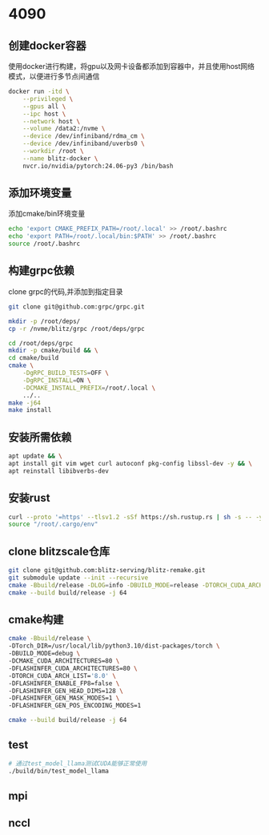 # 4090

## 创建docker容器
使用docker进行构建，将gpu以及网卡设备都添加到容器中，并且使用host网络模式，以便进行多节点间通信
```bash
docker run -itd \
    --privileged \
    --gpus all \
    --ipc host \
    --network host \
    --volume /data2:/nvme \
    --device /dev/infiniband/rdma_cm \
    --device /dev/infiniband/uverbs0 \
    --workdir /root \
    --name blitz-docker \
    nvcr.io/nvidia/pytorch:24.06-py3 /bin/bash
```

## 添加环境变量
添加cmake/bin环境变量
```bash
echo 'export CMAKE_PREFIX_PATH=/root/.local' >> /root/.bashrc
echo 'export PATH=/root/.local/bin:$PATH' >> /root/.bashrc
source /root/.bashrc
```
## 构建grpc依赖
clone grpc的代码,并添加到指定目录
```bash
git clone git@github.com:grpc/grpc.git

mkdir -p /root/deps/
cp -r /nvme/blitz/grpc /root/deps/grpc

cd /root/deps/grpc
mkdir -p cmake/build && \
cd cmake/build
cmake \
    -DgRPC_BUILD_TESTS=OFF \
    -DgRPC_INSTALL=ON \
    -DCMAKE_INSTALL_PREFIX=/root/.local \
    ../..
make -j64
make install
```
## 安装所需依赖
``` bash
apt update && \
apt install git vim wget curl autoconf pkg-config libssl-dev -y && \
apt reinstall libibverbs-dev
```

## 安装rust
```bash
curl --proto '=https' --tlsv1.2 -sSf https://sh.rustup.rs | sh -s -- -y
source "/root/.cargo/env"
```

## clone blitzscale仓库
```bash
git clone git@github.com:blitz-serving/blitz-remake.git
git submodule update --init --recursive
cmake -Bbuild/release -DLOG=info -DBUILD_MODE=release -DTORCH_CUDA_ARCH_LIST=8.0 看下面的
cmake --build build/release -j 64
```

## cmake构建

```bash
cmake -Bbuild/release \
-DTorch_DIR=/usr/local/lib/python3.10/dist-packages/torch \
-DBUILD_MODE=debug \
-DCMAKE_CUDA_ARCHITECTURES=80 \
-DFLASHINFER_CUDA_ARCHITECTURES=80 \
-DTORCH_CUDA_ARCH_LIST='8.0' \
-DFLASHINFER_ENABLE_FP8=false \
-DFLASHINFER_GEN_HEAD_DIMS=128 \
-DFLASHINFER_GEN_MASK_MODES=1 \
-DFLASHINFER_GEN_POS_ENCODING_MODES=1 

cmake --build build/release -j 64
```

## test
```bash
# 通过test_model_llama测试CUDA能够正常使用
./build/bin/test_model_llama
```

## mpi

## nccl
